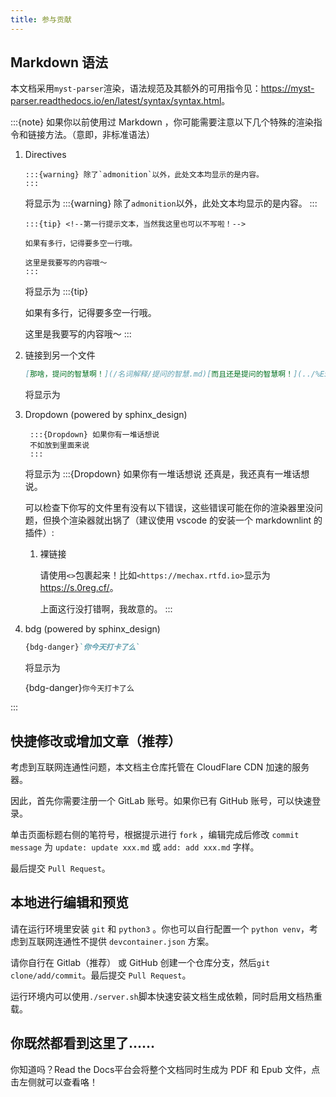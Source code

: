 ```yaml
---
title: 参与贡献
---
```


## Markdown 语法

本文档采用`myst-parser`渲染，语法规范及其额外的可用指令见：<https://myst-parser.readthedocs.io/en/latest/syntax/syntax.html>。

:::{note}
如果你以前使用过 Markdown ，你可能需要注意以下几个特殊的渲染指令和链接方法。（意即，非标准语法）

1. Directives
    <!-- 缩进后会被当成 Code Block 不知道是不是标准语法，好像不是。懒得查了。 -->

       :::{warning} 除了`admonition`以外，此处文本均显示的是内容。
       :::

   将显示为
    :::{warning} 除了`admonition`以外，此处文本均显示的是内容。
    :::

       :::{tip} <!--第一行提示文本，当然我这里也可以不写啦！-->

       如果有多行，记得要多空一行哦。

       这里是我要写的内容哦～
       :::

   将显示为
    :::{tip} <!--第一行提示文本，当然我这里也可以不写啦！-->

    如果有多行，记得要多空一行哦。

    这里是我要写的内容哦～
    :::

2. 链接到另一个文件

   ```md
   [那啥，提问的智慧啊！](/名词解释/提问的智慧.md)[而且还是提问的智慧啊！](../%E5%90%8D%E8%AF%8D%E8%A7%A3%E9%87%8A/%E6%8F%90%E9%97%AE%E7%9A%84%E6%99%BA%E6%85%A7.md)
   ```

   将显示为

   <!--[那啥，提问的智慧啊！](/名词解释/提问的智慧.md)[而且还是提问的智慧啊！](../%E5%90%8D%E8%AF%8D%E8%A7%A3%E9%87%8A/%E6%8F%90%E9%97%AE%E7%9A%84%E6%99%BA%E6%85%A7.md)-->

3. Dropdown (powered by sphinx_design)

        :::{Dropdown} 如果你有一堆话想说
        不如放到里面来说
        :::

    将显示为
    :::{Dropdown} 如果你有一堆话想说
    还真是，我还真有一堆话想说。

    可以检查下你写的文件里有没有以下错误，这些错误可能在你的渲染器里没问题，但换个渲染器就出锅了（建议使用 vscode 的安装一个 markdownlint 的插件）:

    1. 裸链接

       请使用`<>`包裹起来！比如`<https://mechax.rtfd.io>`显示为<https://s.0reg.cf/>。

       上面这行没打错啊，我故意的。
    :::

4. bdg (powered by sphinx_design)

   ```md
   {bdg-danger}`你今天打卡了么`
   ```

   将显示为

   {bdg-danger}`你今天打卡了么`

:::

## 快捷修改或增加文章（推荐）

考虑到互联网连通性问题，本文档主仓库托管在 CloudFlare CDN 加速的服务器。

因此，首先你需要注册一个 GitLab 账号。如果你已有 GitHub 账号，可以快速登录。

单击页面标题右侧的笔符号，根据提示进行 `fork` ，编辑完成后修改 `commit message` 为 `update: update xxx.md` 或 `add: add xxx.md` 字样。

最后提交 `Pull Request`。

## 本地进行编辑和预览

请在运行环境里安装 `git` 和 `python3` 。你也可以自行配置一个 `python venv`，考虑到互联网连通性不提供 `devcontainer.json` 方案。

请你自行在 Gitlab（推荐） 或 GitHub 创建一个仓库分支，然后`git clone/add/commit`。最后提交 `Pull Request`。

运行环境内可以使用`./server.sh`脚本快速安装文档生成依赖，同时启用文档热重载。

## 你既然都看到这里了……

你知道吗？Read the Docs平台会将整个文档同时生成为 PDF 和 Epub 文件，点击左侧就可以查看咯！
